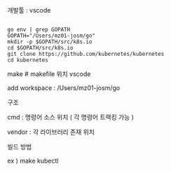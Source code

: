 개발툴 : vscode
```command

go env | grep GOPATH
GOPATH="/Users/mz01-josm/go"
mkdir -p $GOPATH/src/k8s.io
cd $GOPATH/src/k8s.io
git clone https://github.com/kubernetes/kubernetes
cd kubernetes
```
make # makefile 위치
vscode

add workspace : /Users/mz01-josm/go

구조

cmd : 명령어 소스 위치 ( 각 명령어 트랙킹 가능 )

vendor : 각 라이브러리 존재 위치

빌드 방법

ex ) make kubectl